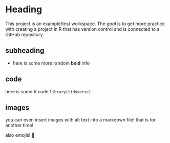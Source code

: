 # Heading
This project is an example/test workspace. The *goal* is to get more practice with creating a project in R that has version control and is connected to a GitHub repository.

## subheading
- here is some more random **bold** info

## code
here is some R code
`library(tidyverse)`

## images
you can even insert images with alt text into a markdown file! that is for another time!

also emojis! 🌻

